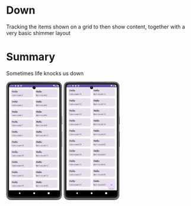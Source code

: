 # Down
Tracking the items shown on a grid to then show content, together with a very basic shimmer layout

# Summary

Sometimes life knocks us down

<img src="https://github.com/Pieter-127/Down/blob/master/preview_1.png" width="30%" />  <img src="https://github.com/Pieter-127/Down/blob/master/preview_2.png" width="30%" />
